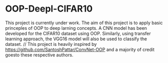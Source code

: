 # OOP-Deepl-CIFAR10
This project is currently under work. The aim of this project is to apply basic princeples of OOP to deep larning concepts. 
A CNN model has been developed for the CIFAR10 dataset using OOP. Similarly, using transfer learning approach, the VGG16 model will also be used to classify the dataset. //
This project is heavily inspired by https://github.com/SantoshPattar/ConvNet-OOP and a majority of credit goesto these respective authors. 
